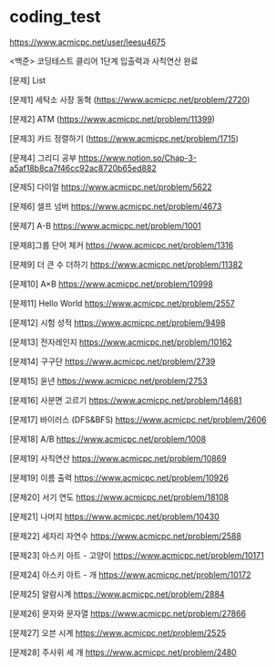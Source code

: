 # coding_test
https://www.acmicpc.net/user/leesu4675

<백준> 코딩테스트 클리어
1단계 입출력과 사칙연산 완료

[문제] List

[문제1] 세탁소 사장 동혁
(https://www.acmicpc.net/problem/2720)

[문제2] ATM
(https://www.acmicpc.net/problem/11399)

[문제3] 카드 정렬하기
(https://www.acmicpc.net/problem/1715)

[문제4] 그리디 공부
https://www.notion.so/Chap-3-a5af18b8ca7f46cc92ac8720b65ed882

[문제5] 다이얼
https://www.acmicpc.net/problem/5622

[문제6] 셀프 넘버
https://www.acmicpc.net/problem/4673

[문제7] A-B
https://www.acmicpc.net/problem/1001

[문제8]그룹 단어 체커
https://www.acmicpc.net/problem/1316

[문제9] 더 큰 수 더하기
https://www.acmicpc.net/problem/11382

[문제10] A×B
https://www.acmicpc.net/problem/10998

[문제11] Hello World
https://www.acmicpc.net/problem/2557

[문제12] 시험 성적
https://www.acmicpc.net/problem/9498

[문제13] 전자레인지
https://www.acmicpc.net/problem/10162

[문제14] 구구단
https://www.acmicpc.net/problem/2739

[문제15] 윤년
https://www.acmicpc.net/problem/2753

[문제16] 사분면 고르기
https://www.acmicpc.net/problem/14681

[문제17] 바이러스 (DFS&BFS)
https://www.acmicpc.net/problem/2606

[문제18] A/B
https://www.acmicpc.net/problem/1008

[문제19] 사칙연산
https://www.acmicpc.net/problem/10869

[문제19] 이름 출력
https://www.acmicpc.net/problem/10926

[문제20] 서기 연도
https://www.acmicpc.net/problem/18108

[문제21] 나머지
https://www.acmicpc.net/problem/10430

[문제22] 세자리 자연수
https://www.acmicpc.net/problem/2588

[문제23] 아스키 아트 - 고양이
https://www.acmicpc.net/problem/10171

[문제24] 아스키 아트 - 개
https://www.acmicpc.net/problem/10172

[문제25] 알람시계
https://www.acmicpc.net/problem/2884

[문제26] 문자와 문자열
https://www.acmicpc.net/problem/27866

[문제27] 오븐 시계
https://www.acmicpc.net/problem/2525

[문제28] 주사위 세 개
https://www.acmicpc.net/problem/2480